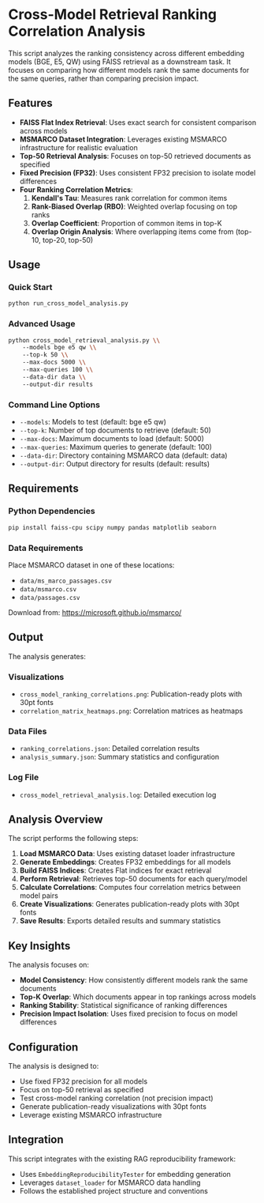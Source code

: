 # Cross-Model Retrieval Ranking Correlation Analysis

This script analyzes the ranking consistency across different embedding models (BGE, E5, QW) using FAISS retrieval as a downstream task. It focuses on comparing how different models rank the same documents for the same queries, rather than comparing precision impact.

## Features

- **FAISS Flat Index Retrieval**: Uses exact search for consistent comparison across models
- **MSMARCO Dataset Integration**: Leverages existing MSMARCO infrastructure for realistic evaluation
- **Top-50 Retrieval Analysis**: Focuses on top-50 retrieved documents as specified
- **Fixed Precision (FP32)**: Uses consistent FP32 precision to isolate model differences
- **Four Ranking Correlation Metrics**:
  1. **Kendall's Tau**: Measures rank correlation for common items
  2. **Rank-Biased Overlap (RBO)**: Weighted overlap focusing on top ranks
  3. **Overlap Coefficient**: Proportion of common items in top-K
  4. **Overlap Origin Analysis**: Where overlapping items come from (top-10, top-20, top-50)

## Usage

### Quick Start

```bash
python run_cross_model_analysis.py
```

### Advanced Usage

```bash
python cross_model_retrieval_analysis.py \\
    --models bge e5 qw \\
    --top-k 50 \\
    --max-docs 5000 \\
    --max-queries 100 \\
    --data-dir data \\
    --output-dir results
```

### Command Line Options

- `--models`: Models to test (default: bge e5 qw)
- `--top-k`: Number of top documents to retrieve (default: 50)
- `--max-docs`: Maximum documents to load (default: 5000)
- `--max-queries`: Maximum queries to generate (default: 100)
- `--data-dir`: Directory containing MSMARCO data (default: data)
- `--output-dir`: Output directory for results (default: results)

## Requirements

### Python Dependencies

```bash
pip install faiss-cpu scipy numpy pandas matplotlib seaborn
```

### Data Requirements

Place MSMARCO dataset in one of these locations:
- `data/ms_marco_passages.csv`
- `data/msmarco.csv`
- `data/passages.csv`

Download from: https://microsoft.github.io/msmarco/

## Output

The analysis generates:

### Visualizations
- `cross_model_ranking_correlations.png`: Publication-ready plots with 30pt fonts
- `correlation_matrix_heatmaps.png`: Correlation matrices as heatmaps

### Data Files
- `ranking_correlations.json`: Detailed correlation results
- `analysis_summary.json`: Summary statistics and configuration

### Log File
- `cross_model_retrieval_analysis.log`: Detailed execution log

## Analysis Overview

The script performs the following steps:

1. **Load MSMARCO Data**: Uses existing dataset loader infrastructure
2. **Generate Embeddings**: Creates FP32 embeddings for all models
3. **Build FAISS Indices**: Creates Flat indices for exact retrieval
4. **Perform Retrieval**: Retrieves top-50 documents for each query/model
5. **Calculate Correlations**: Computes four correlation metrics between model pairs
6. **Create Visualizations**: Generates publication-ready plots with 30pt fonts
7. **Save Results**: Exports detailed results and summary statistics

## Key Insights

The analysis focuses on:

- **Model Consistency**: How consistently different models rank the same documents
- **Top-K Overlap**: Which documents appear in top rankings across models
- **Ranking Stability**: Statistical significance of ranking differences
- **Precision Impact Isolation**: Uses fixed precision to focus on model differences

## Configuration

The analysis is designed to:
- Use fixed FP32 precision for all models
- Focus on top-50 retrieval as specified
- Test cross-model ranking correlation (not precision impact)
- Generate publication-ready visualizations with 30pt fonts
- Leverage existing MSMARCO infrastructure

## Integration

This script integrates with the existing RAG reproducibility framework:
- Uses `EmbeddingReproducibilityTester` for embedding generation
- Leverages `dataset_loader` for MSMARCO data handling
- Follows the established project structure and conventions
